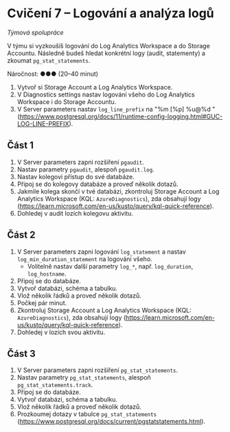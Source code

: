# Cvičení 7 – Logování a analýza logů

_Týmová spolupráce_

V týmu si vyzkoušíš logování do Log Analytics Workspace a do Storage Accountu. Následně budeš hledat konkrétní logy (audit, statementy) a zkoumat `pg_stat_statements`.

Náročnost: ●●● (20–40 minut)

1. Vytvoř si Storage Account a Log Analytics Workspace.
2. V Diagnostics settings nastav logování všeho do Log Analytics Workspace i do Storage Accountu.
3. V Server parameters nastav `log_line_prefix` na "%m [%p] %u@%d " (https://www.postgresql.org/docs/11/runtime-config-logging.html#GUC-LOG-LINE-PREFIX).

## Část 1

1. V Server parameters zapni rozšíření `pgaudit`.
2. Nastav parametry `pgaudit`, alespoň `pgaudit.log`.
3. Nastav kolegovi přístup do své databáze.
4. Připoj se do kolegovy databáze a proveď několik dotazů.
5. Jakmile kolega skončí v tvé databázi, zkontroluj Storage Account a Log Analytics Workspace (KQL: `AzureDiagnostics`), zda obsahují
   logy (https://learn.microsoft.com/en-us/kusto/query/kql-quick-reference).
6. Dohledej v audit lozích kolegovu aktivitu.

## Část 2

1. V Server parameters zapni logování `log_statement` a nastav `log_min_duration_statement` na logování všeho.
    - Volitelně nastav další parametry `log_*`, např. `log_duration`, `log_hostname`.
2. Připoj se do databáze.
3. Vytvoř databázi, schéma a tabulku.
4. Vlož několik řádků a proveď několik dotazů.
5. Počkej pár minut.
6. Zkontroluj Storage Account a Log Analytics Workspace (KQL: `AzureDiagnostics`), zda obsahují logy (https://learn.microsoft.com/en-us/kusto/query/kql-quick-reference).
7. Dohledej v lozích svou aktivitu.

## Část 3

1. V Server parameters zapni rozšíření `pg_stat_statements`.
2. Nastav parametry `pg_stat_statements`, alespoň `pg_stat_statements.track`.
3. Připoj se do databáze.
4. Vytvoř databázi, schéma a tabulku.
5. Vlož několik řádků a proveď několik dotazů.
6. Prozkoumej dotazy v tabulce `pg_stat_statements` (https://www.postgresql.org/docs/current/pgstatstatements.html).
